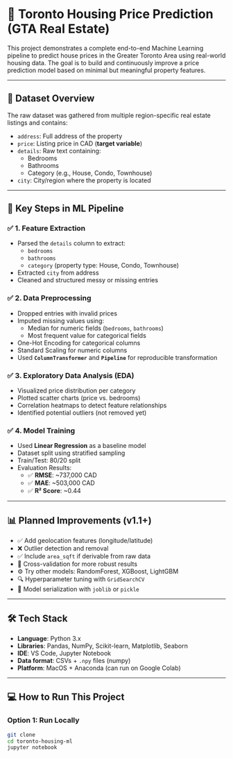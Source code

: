 # 🏡 Toronto Housing Price Prediction (GTA Real Estate)

This project demonstrates a complete end-to-end Machine Learning pipeline to predict house prices in the Greater Toronto Area using real-world housing data. The goal is to build and continuously improve a price prediction model based on minimal but meaningful property features.

---

## 📁 Dataset Overview

The raw dataset was gathered from multiple region-specific real estate listings and contains:

- `address`: Full address of the property
- `price`: Listing price in CAD (**target variable**)
- `details`: Raw text containing:
  - Bedrooms
  - Bathrooms
  - Category (e.g., House, Condo, Townhouse)
- `city`: City/region where the property is located

---

## 🧠 Key Steps in ML Pipeline

### ✅ 1. Feature Extraction
- Parsed the `details` column to extract:
  - `bedrooms`
  - `bathrooms`
  - `category` (property type: House, Condo, Townhouse)
- Extracted `city` from address
- Cleaned and structured messy or missing entries

### ✅ 2. Data Preprocessing
- Dropped entries with invalid prices
- Imputed missing values using:
  - Median for numeric fields (`bedrooms`, `bathrooms`)
  - Most frequent value for categorical fields
- One-Hot Encoding for categorical columns
- Standard Scaling for numeric columns
- Used **`ColumnTransformer`** and **`Pipeline`** for reproducible transformation

### ✅ 3. Exploratory Data Analysis (EDA)
- Visualized price distribution per category
- Plotted scatter charts (price vs. bedrooms)
- Correlation heatmaps to detect feature relationships
- Identified potential outliers (not removed yet)

### ✅ 4. Model Training
- Used **Linear Regression** as a baseline model
- Dataset split using stratified sampling
- Train/Test: 80/20 split
- Evaluation Results:
  - ✅ **RMSE**: ~737,000 CAD
  - ✅ **MAE**: ~503,000 CAD
  - ✅ **R² Score**: ~0.44

---

## 📊 Planned Improvements (v1.1+)

- ✅ Add geolocation features (longitude/latitude)
- ❌ Outlier detection and removal
- ✅ Include `area_sqft` if derivable from raw data
- 🔁 Cross-validation for more robust results
- ⚙️ Try other models: RandomForest, XGBoost, LightGBM
- 🔍 Hyperparameter tuning with `GridSearchCV`
- 📁 Model serialization with `joblib` or `pickle`

---

## 🛠️ Tech Stack

- **Language**: Python 3.x
- **Libraries**: Pandas, NumPy, Scikit-learn, Matplotlib, Seaborn
- **IDE**: VS Code, Jupyter Notebook
- **Data format**: CSVs + `.npy` files (numpy)
- **Platform**: MacOS + Anaconda (can run on Google Colab)

---

## 💻 How to Run This Project

### Option 1: Run Locally
```bash
git clone 
cd toronto-housing-ml
jupyter notebook

